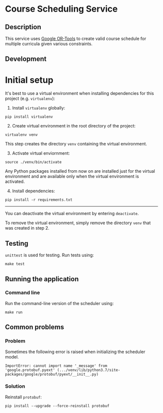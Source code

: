 # Course Scheduling Service

## Description

This service uses [Google OR-Tools](https://developers.google.com/optimization) to create valid course schedule for multiple curricula given various constraints.

## Development

# Initial setup

It's best to use a virtual environment when installing dependencies for this project (e.g. `virtualenv`):

1. Install `virtualenv` globally: 

  ```
pip install virtualenv
```

2. Create virtual environment in the root directory of the project:

  ```
virtualenv venv
```
This step creates the directory `venv` containing the virtual environment.

3. Activate virtual enviornment:

  ```
source ./venv/bin/activate
```
Any Python packages installed from now on are installed just for the virtual environment and are available only when the virtual environment is activated.

4. Install dependencies:

  ```
pip install -r requirements.txt
```

---
You can deactivate the virtual environment by entering `deactivate`.

To remove the virtual environment, simply remove the directory `venv` that was created in step 2.

## Testing

`unittest` is used for testing. Run tests using:

```
make test
```

## Running the application

### Command line

Run the command-line version of the scheduler using:

```
make run
```


## Common problems

### Problem

Sometimes the following error is raised when initializing the scheduler model.

```
ImportError: cannot import name '_message' from 'google.protobuf.pyext' (.../venv/lib/python3.7/site-packages/google/protobuf/pyext/__init__.py)
```

### Solution

Reinstall `protobuf`:

```
pip install --upgrade --force-reinstall protobuf
```
